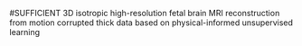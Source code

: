 #SUFFICIENT
3D isotropic high-resolution fetal brain MRI reconstruction from motion corrupted thick data based on physical-informed unsupervised learning
